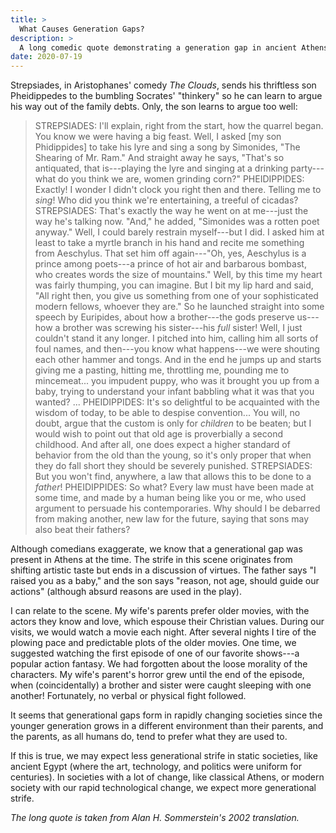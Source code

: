 ```yaml
---
title: >
  What Causes Generation Gaps?
description: >
  A long comedic quote demonstrating a generation gap in ancient Athens, and a few thoughts about what causes such gaps.
date: 2020-07-19
---
```


Strepsiades, in Aristophanes' comedy _The Clouds_, sends his thriftless son Pheidippedes to the bumbling Socrates' "thinkery" so he can learn to argue his way out of the family debts. Only, the son learns to argue too well:

> STREPSIADES: I'll explain, right from the start, how the quarrel began. You know we were having a big feast. Well, I asked [my son Phidippides] to take his lyre and sing a song by Simonides, "The Shearing of Mr. Ram." And straight away he says, "That's so antiquated, that is---playing the lyre and singing at a drinking party---what do you think we are, women grinding corn?"
> PHEIDIPPIDES: Exactly! I wonder I didn't clock you right then and there. Telling me to _sing_! Who did you think we're entertaining, a treeful of cicadas?
> STREPSIADES: That's exactly the way he went on at me---just the way he's talking now. "And," he added, "Simonides was a rotten poet anyway." Well, I could barely restrain myself---but I did. I asked him at least to take a myrtle branch in his hand and recite me something from Aeschylus. That set him off again---"Oh, yes, Aeschylus is a prince among poets---a prince of hot air and barbarous bombast, who creates words the size of mountains." Well, by this time my heart was fairly thumping, you can imagine. But I bit my lip hard and said, "All right then, you give us something from one of your sophisticated modern fellows, whoever they are." So he launched straight into some speech by Euripides, about how a brother---the gods preserve us---how a brother was screwing his sister---his _full_ sister! Well, I just couldn't stand it any longer. I pitched into him, calling him all sorts of foul names, and then---you know what happens---we were shouting each other hammer and tongs. And in the end he jumps up and starts giving me a pasting, hitting me, throttling me, pounding me to mincemeat... you impudent puppy, who was it brought you up from a baby, trying to understand your infant babbling what it was that you wanted? ...
> PHEIDIPPIDES: It's so delightful to be acquainted with the wisdom of today, to be able to despise convention... You will, no doubt, argue that the custom is only for _children_ to be beaten; but I would wish to point out that old age is proverbially a second childhood. And after all, one does expect a higher standard of behavior from the old than the young, so it's only proper that when they do fall short they should be severely punished.
> STREPSIADES: But you won't find, anywhere, a law that allows this to be done to a _father_!
> PHEIDIPPIDES: So what? Every law must have been made at some time, and made by a human being like you or me, who used argument to persuade his contemporaries. Why should I be debarred from making another, new law for the future, saying that sons may also beat their fathers?

Although comedians exaggerate, we know that a generational gap was present in Athens at the time. The strife in this scene originates from shifting artistic taste but ends in a discussion of virtues. The father says "I raised you as a baby," and the son says "reason, not age, should guide our actions" (although absurd reasons are used in the play).

I can relate to the scene. My wife's parents prefer older movies, with the actors they know and love, which espouse their Christian values. During our visits, we would watch a movie each night. After several nights I tire of the plowing pace and predictable plots of the older movies. One time, we suggested watching the first episode of one of our favorite shows---a popular action fantasy. We had forgotten about the loose morality of the characters. My wife's parent's horror grew until the end of the episode, when (coincidentally) a brother and sister were caught sleeping with one another! Fortunately, no verbal or physical fight followed.

It seems that generational gaps form in rapidly changing societies since the younger generation grows in a different environment than their parents, and the parents, as all humans do, tend to prefer what they are used to.

If this is true, we may expect less generational strife in static societies, like ancient Egypt (where the art, technology, and politics were uniform for centuries). In societies with a lot of change, like classical Athens, or modern society with our rapid technological change, we expect more generational strife.

_The long quote is taken from Alan H. Sommerstein's 2002 translation._
